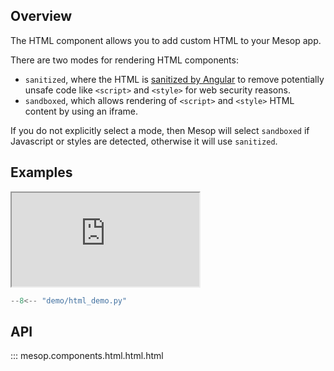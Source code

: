 ## Overview

The HTML component allows you to add custom HTML to your Mesop app.

There are two modes for rendering HTML components:

- `sanitized`, where the HTML is [sanitized by Angular](https://angular.dev/best-practices/security#sanitization-example) to remove potentially unsafe code like `<script>` and `<style>` for web security reasons.
- `sandboxed`, which allows rendering of `<script>` and `<style>` HTML content by using an iframe.

If you do not explicitly select a mode, then Mesop will select `sandboxed` if Javascript or styles are detected, otherwise it will use `sanitized`.

## Examples

<iframe class="component-demo" src="https://mesop-y677hytkra-uc.a.run.app/html"></iframe>

```python
--8<-- "demo/html_demo.py"
```

## API

::: mesop.components.html.html.html
